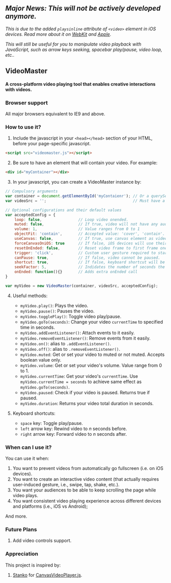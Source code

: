 ## *Major News: This will not be actively developed anymore.*
*This is due to the added `playsinline` attribute of `<video>` element in iOS devices. Read more about it on [WebKit](https://webkit.org/blog/6784/new-video-policies-for-ios/) and [Apple](https://developer.apple.com/documentation/webkitjs/htmlvideoelement/2528111-playsinline).*

*This will still be useful for you to manipulate video playback with JavaScript, such as arrow keys seeking, spacebar play/pause, video loop, etc..*

## VideoMaster
#### A cross-platform video playing tool that enables creative interactions with videos.

### Browser support
All major browsers equivalent to IE9 and above.

### How to use it?
1. Include the javascript in your `<head></head>` section of your HTML, before your page-specific javascript.
```html
<script src="videomaster.js"></script>
```

2. Be sure to have an element that will contain your video. For example:
```html
<div id="myContainer"></div>
```

3. In your javascript, you can create a VideoMaster instance by:
```javascript
// Compulsory arguments
var container = document.getElementById('myContaienr'); // Or a querySelector string is good too
var videoSrc = '';                                      // Must have a valid video URL

// Optional configurations and their default values
var acceptedConfig = {
    loop: false,                // Loop video onended.
    muted: false,               // If true, video will not have any audio.
    volume: 1,                  // Value ranges from 0 to 1
    objectFit: 'contain',       // Accepted value: 'cover', 'contain'.
    useCanvas: false,           // If true, use canvas element as video for all platform.
    forceCanvasOniOS: true      // If false, iOS devices will use their native video player, which defeats the purpose of this tool.
    resetOnEnded: false,        // Reset video frame to first frame onended.
    trigger: 'click',           // Custom user gesture required to start/pause video.
    canPause: true,             // If false, video cannot be paused.
    shortcut: true,             // If false, keyboard shortcut will be disabled
    seekFactor: 5,              // Indidates the number of seconds the video will rewind/forward from keyboard shortcut
    onEnded: function(){}       // Adds extra onEnded call
}

var myVideo = new VideoMaster(container, videoSrc, acceptedConfig);
```

4. Useful methods:
    - `myVideo.play()`: Plays the video.
    - `myVideo.pause()`: Pauses the video.
    - `myVideo.togglePlay()`: Toggle video play/pause.
    - `myVideo.goTo(seconds)`: Change your video `currentTime` to specified time in seconds.
    - `myVideo.addEventListener()`: Attach events to it easily.
    - `myVideo.removeEventListener()`: Remove events from it easily.
    - `myVideo.on()`: alias to `.addEventListener()`.
    - `myVideo.off()`: alias to `.removeEventListener()`.
    - `myVideo.muted`: Get or set your video to muted or not muted. Accepts boolean value only.
    - `myVideo.volume`: Get or set your video's volume. Value range from 0 to 1.
    - `myVideo.currentTime`: Get your video's `currentTime`. Use `myVideo.currentTime = seconds` to achieve same effect as `myVideo.goTo(seconds)`.
    - `myVideo.paused`: Check if your video is paused. Returns true if paused.
    - `myVideo.duration`: Returns your video total duration in seconds.

5. Keyboard shortcuts:
    - `space` key: Toggle play/pause.
    - `left` arrow key: Rewind video to _n_ seconds before.
    - `right` arrow key: Forward video to _n_ seconds after.

### When can I use it?
You can use it when:
  1. You want to prevent videos from automatically go fullscreen (i.e. on iOS devices).
  2. You want to create an interactive video content (that actually requires user-induced gesture, i.e., swipe, tap, shake, etc.).
  3. You want your audiences to be able to keep scrolling the page while video plays.
  4. You want consistent video playing experience across different devices and platforms (i.e., iOS vs Android);

And more.

### Future Plans
1. Add video controls support.

### Appreciation
This project is inspired by:
1. [Stanko](https://github.com/Stanko/) for [CanvasVideoPlayer.js](https://github.com/Stanko/html-canvas-video-player).